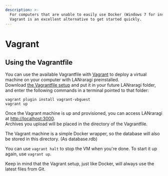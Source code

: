 ```yaml
---
description: >-
  For computers that are unable to easily use Docker (Windows 7 for instance),
  Vagrant is an excellent alternative to get started quickly.
---
```


# Vagrant

## Using the Vagrantfile 

You can use the available Vagrantfile with [Vagrant](https://www.vagrantup.com/downloads.html) to deploy a virtual machine on your computer with LANraragi preinstalled.  
Download [the Vagrantfile setup](https://github.com/Difegue/LANraragi/raw/master/tools/VagrantSetup) and put it in your future LANraragi folder, and enter the following commands in a terminal pointed to that folder:

```text
vagrant plugin install vagrant-vbguest
vagrant up
```

Once the Vagrant machine is up and provisioned, you can access LANraragi at [http://localhost:3000](http://localhost:3000).  
Archives you upload will be placed in the directory of the Vagrantfile.

The Vagrant machine is a simple Docker wrapper, so the database will also be stored in this directory. \(As database.rdb\)

You can use `vagrant halt` to stop the VM when you're done. To start it up again, use `vagrant up`.

Keep in mind that the Vagrant setup, just like Docker, will always use the latest files from Git.

